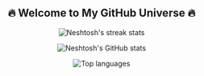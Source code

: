 <h2 align="center">🔥 Welcome to My GitHub Universe 🔥</h2>

<p align="center">
  <img src="https://github-readme-streak-stats.herokuapp.com/?user=neshtosh&theme=tokyonight&hide_border=true" alt="Neshtosh's streak stats"/>
</p>

<p align="center">
  <img src="https://github-readme-stats.vercel.app/api?username=neshtosh&show_icons=true&theme=tokyonight&hide_border=true&count_private=true&include_all_commits=true" alt="Neshtosh's GitHub stats"/>
</p>

<p align="center">
  <img src="https://github-readme-stats.vercel.app/api/top-langs/?username=neshtosh&layout=compact&theme=tokyonight&hide_border=true" alt="Top languages"/>
</p>
